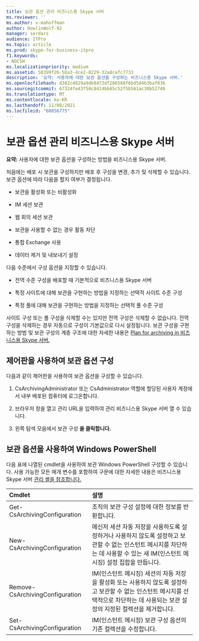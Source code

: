 ```yaml
---
title: 보관 옵션 관리 비즈니스용 Skype 서버
ms.reviewer: ''
ms.author: v-mahoffman
author: HowlinWolf-92
manager: serdars
audience: ITPro
ms.topic: article
ms.prod: skype-for-business-itpro
f1.keywords:
- NOCSH
ms.localizationpriority: medium
ms.assetid: 50399f26-58a3-4ce2-8229-32a8cafc7733
description: '요약: 사용자에 대한 보관 옵션을 구성하는 비즈니스용 Skype 서버.'
ms.openlocfilehash: d382cd829a9db8472df286580f6bd5d4b3baf036
ms.sourcegitcommit: 67324fe43f50c8414bb65c52f5b561ac30b52748
ms.translationtype: MT
ms.contentlocale: ko-KR
ms.lasthandoff: 11/08/2021
ms.locfileid: "60856775"
---
```

# <a name="manage-archiving-options-in-skype-for-business-server"></a>보관 옵션 관리 비즈니스용 Skype 서버

**요약:** 사용자에 대한 보관 옵션을 구성하는 방법을 비즈니스용 Skype 서버.
  
처음에는 배포 시 보관을 구성하지만 배포 후 구성을 변경, 추가 및 삭제할 수 있습니다. 보관 옵션에 따라 다음을 할지 여부가 결정됩니다. 
  
- 보관을 활성화 또는 비활성화
    
- IM 세션 보관
    
- 웹 회의 세션 보관
    
- 보관을 사용할 수 없는 경우 활동 차단
    
- 통합 Exchange 사용
    
- 데이터 제거 및 내보내기 설정
    
다음 수준에서 구성 옵션을 지정할 수 있습니다.
  
- 전역 수준 구성을 배포할 때 기본적으로 비즈니스용 Skype 서버
    
- 특정 사이트에 대해 보관을 구현하는 방법을 지정하는 선택적 사이트 수준 구성
    
- 특정 풀에 대해 보관을 구현하는 방법을 지정하는 선택적 풀 수준 구성
    
사이트 구성 또는 풀 구성을 삭제할 수는 있지만 전역 구성은 삭제할 수 없습니다. 전역 구성을 삭제하는 경우 자동으로 구성이 기본값으로 다시 설정됩니다. 보관 구성을 구현하는 방법 및 보관 구성의 계층 구조에 대한 자세한 내용은 [Plan for archiving in 비즈니스용 Skype 서버.](../../plan-your-deployment/archiving/archiving.md)
  
## <a name="configure-archiving-options-by-using-the-control-panel"></a>제어판을 사용하여 보관 옵션 구성

다음과 같이 제어판을 사용하여 보관 옵션을 구성할 수 있습니다.
  
1. CsArchivingAdministrator 또는 CsAdministrator 역할에 할당된 사용자 계정에서 내부 배포된 컴퓨터에 로그온합니다. 
    
2. 브라우저 창을 열고 관리 URL을 입력하여 관리 비즈니스용 Skype 서버 열 수 있습니다. 
    
3. 왼쪽 탐색 모음에서 보관 구성 **을 클릭합니다.**
    
## <a name="configure-archiving-options-by-using-windows-powershell"></a>보관 옵션을 사용하여 Windows PowerShell

다음 표에 나열된 cmdlet을 사용하여 보관 Windows PowerShell 구성할 수 있습니다. 사용 가능한 모든 매개 변수를 포함하여 구문에 대한 자세한 내용은 비즈니스용 Skype 서버 [관리 셸을 참조합니다.](../management-shell.md)
  

|**Cmdlet**|**설명**|
|:-----|:-----|
|Get-CsArchivingConfiguration  <br/> |조직의 보관 구성 설정에 대한 정보를 반환합니다.  <br/> |
|New-CsArchivingConfiguration  <br/> |메신저 세션 자동 저장을 사용하도록 설정하거나 사용하지 않도록 설정하고 보관할 수 없는 인스턴트 메시지를 차단하는 데 사용할 수 있는 새 IM(인스턴트 메시징) 설정 집합을 만듭니다.  <br/> |
|Remove-CsArchivingConfiguration  <br/> |IM(인스턴트 메시징) 세션의 자동 저장을 활성화 또는 사용하지 않도록 설정하고 보관할 수 없는 인스턴트 메시지를 선택적으로 차단하는 데 사용되는 보관 설정의 지정된 컬렉션을 제거합니다.  <br/> |
|Set-CsArchivingConfiguration  <br/> |IM(인스턴트 메시징) 보관 구성 옵션의 기존 컬렉션을 수정합니다.  <br/> |
